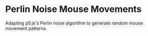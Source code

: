 # Perlin Noise Mouse Movements
 Adapting p5.js's Perlin noise algorithm to generate random mouse movement patterns
